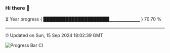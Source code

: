 ### Hi there 👋

⏳ Year progress { █████████████████████▁▁▁▁▁▁▁▁▁ } 70.70 %

---

⏰ Updated on Sun, 15 Sep 2024 18:02:39 GMT

![Progress Bar CI](https://github.com/EinsPommes/EinsPommes/blob/main/.github/workflows/main.yml)
